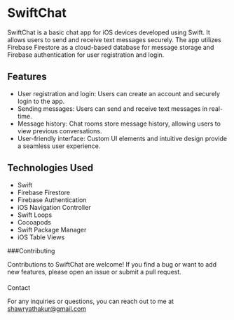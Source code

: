 # SwiftChat

SwiftChat is a basic chat app for iOS devices developed using Swift. It allows users to send and receive text messages securely. The app utilizes Firebase Firestore as a cloud-based database for message storage and Firebase authentication for user registration and login.

## Features

- User registration and login: Users can create an account and securely login to the app.
- Sending messages: Users can send and receive text messages in real-time.
- Message history: Chat rooms store message history, allowing users to view previous conversations.
- User-friendly interface: Custom UI elements and intuitive design provide a seamless user experience.

## Technologies Used

- Swift
- Firebase Firestore
- Firebase Authentication
- iOS Navigation Controller
- Swift Loops
- Cocoapods
- Swift Package Manager
- iOS Table Views

###Contributing

Contributions to SwiftChat are welcome! If you find a bug or want to add new features, please open an issue or submit a pull request.

####
Contact

For any inquiries or questions, you can reach out to me at shawryathakur@gmail.com

